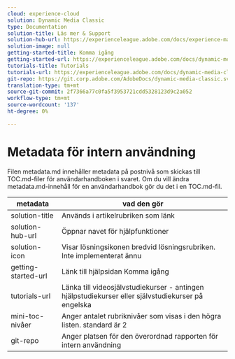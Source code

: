 ```yaml
---
cloud: experience-cloud
solution: Dynamic Media Classic
type: Documentation
solution-title: Läs mer & Support
solution-hub-url: https://experienceleague.adobe.com/docs/experience-manager-cloud-service.html#guides
solution-image: null
getting-started-title: Komma igång
getting-started-url: https://experienceleague.adobe.com/docs/dynamic-media-classic/using/getting-started/dmc-platform-overview.html#workflow-process
tutorials-title: Tutorials
tutorials-url: https://experienceleague.adobe.com/docs/dynamic-media-classic/using/intro/training-videos.html#intro
git-repo: https://git.corp.adobe.com/AdobeDocs/dynamic-media-classic.sv-SE
translation-type: tm+mt
source-git-commit: 2f7366a77c0fa5f3953721cdd5328123d9c2a052
workflow-type: tm+mt
source-wordcount: '137'
ht-degree: 0%

---
```



# Metadata för intern användning

Filen metadata.md innehåller metadata på postnivå som skickas till TOC.md-filer för användarhandboken i svaret. Om du vill ändra metadata.md-innehåll för en användarhandbok gör du det i en TOC.md-fil.

| metadata | vad den gör |
|--- |--- |
| solution-title | Används i artikelrubriken som länk |
| solution-hub-url | Öppnar navet för hjälpfunktioner |
| solution-icon | Visar lösningsikonen bredvid lösningsrubriken. Inte implementerat ännu |
| getting-started-url | Länk till hjälpsidan Komma igång |
| tutorials-url | Länka till videosjälvstudiekurser - antingen hjälpstudiekurser eller självstudiekurser på engelska |
| mini-toc-nivåer | Anger antalet rubriknivåer som visas i den högra listen. standard är 2 |
| git-repo | Anger platsen för den överordnad rapporten för intern användning |
